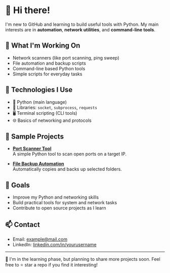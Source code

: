 # 👋 Hi there! 

I'm new to GitHub and learning to build useful tools with Python. My main interests are in **automation**, **network utilities**, and **command-line tools**.

## 🚀 What I'm Working On

- Network scanners (like port scanning, ping sweep)
- File automation and backup scripts
- Command-line based Python tools
- Simple scripts for everyday tasks

## 🧰 Technologies I Use

- 🐍 Python (main language)
- 🔌 Libraries: `socket`, `subprocess`, `requests`
- 🖥️ Terminal scripting (CLI tools)
- 🌐 Basics of networking and protocols

## 📂 Sample Projects

- **[Port Scanner Tool](https://github.com/yourusername/port-scanner)**  
  A simple Python tool to scan open ports on a target IP.

- **[File Backup Automation](https://github.com/yourusername/file-backup-tool)**  
  Automatically copies and backs up selected folders.

## 🎯 Goals

- Improve my Python and networking skills  
- Build practical tools for system and network tasks  
- Contribute to open source projects as I learn

## 📫 Contact

- Email: example@mail.com  
- LinkedIn: [linkedin.com/in/yourusername](https://linkedin.com/in/yourusername)

---

🧪 I'm in the learning phase, but planning to share more projects soon. Feel free to ⭐️ star a repo if you find it interesting!
